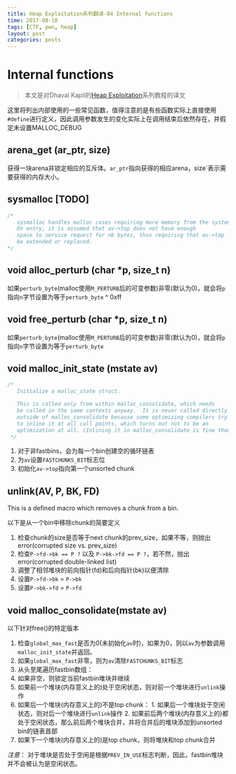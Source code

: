 ```yaml
---
title: Heap Exploitation系列翻译-04 Internal functions
time: 2017-08-10
tags: [CTF, pwn, heap]
layout: post
categories: posts
---
```


# Internal functions

> 本文是对Dhaval Kapil的[Heap Exploitation](https://heap-exploitation.dhavalkapil.com/)系列教程的译文

这里将列出内部使用的一些常见函数，值得注意的是有些函数实际上直接使用`#define`进行定义，因此调用参数发生的变化实际上在调用结束后依然存在，并假定未设置MALLOC\_DEBUG

## arena_get (ar_ptr, size)

获得一块arena并锁定相应的互斥体。`ar_ptr`指向获得的相应arena，size`表示需要获得的内存大小。

## sysmalloc [TODO]

``` c
/*
   sysmalloc handles malloc cases requiring more memory from the system.
   On entry, it is assumed that av->top does not have enough
   space to service request for nb bytes, thus requiring that av->top
   be extended or replaced.
*/
```

## void alloc_perturb (char *p, size_t n)

如果`perturb_byte`(malloc使用`M_PERTURB`后的可变参数)非零(默认为0)，就会将`p`指向`n`字节设置为等于`perturb_byte` ^ 0xff

## void free_perturb (char *p, size_t n)

如果`perturb_byte`(malloc使用`M_PERTURB`后的可变参数)非零(默认为0)，就会将`p`指向`n`字节设置为等于`perturb_byte`

## void malloc_init_state (mstate av)

```c
/*
   Initialize a malloc_state struct.

   This is called only from within malloc_consolidate, which needs
   be called in the same contexts anyway.  It is never called directly
   outside of malloc_consolidate because some optimizing compilers try
   to inline it at all call points, which turns out not to be an
   optimization at all. (Inlining it in malloc_consolidate is fine though.)
 */
```

1. 对于非fastbins，会为每一个bin创建空的循环链表
2. 为`av`设置`FASTCHUNKS_BIT`标志位
3. 初始化`av->top`指向第一个unsorted chunk

## unlink(AV, P, BK, FD)

This is a defined macro which removes a chunk from a bin.

以下是从一个bin中移除chunk的简要定义

1. 检查chunk的size是否等于next chunk的prev_size，如果不等，则抛出error(corrupted size vs. prev\_size)
2. 检查`P->fd->bk == P ?` 以及 `P->bk->fd == P ?`，若不然，抛出error(corrupted double-linked list)
3. 调整了相邻堆块的前向指针(fd)和后向指针(bk)以便清除
  1. 设置`P->fd->bk` = `P->bk`
  2. 设置`P->bk->fd` = `P->fd`

## void malloc_consolidate(mstate av)

以下针对free()的特定版本

1. 检查`global_max_fast`是否为0(未初始化`av`时)，如果为0，则以`av`为参数调用`malloc_init_state`并返回。
2. 如果`global_max_fast`非零，则为`av`清除`FASTCHUNKS_BIT`标志
3. 从头至尾遍历fastbin数组：
  1. 如果非空，则锁定当前fastbin堆块并继续
  2. 如果前一个堆块(内存意义上的)处于空闲状态，则对前一个堆块进行`unlink`操作
  3. 如果后一个堆块(内存意义上的)不是top chunk：
    1. 如果后一个堆块处于空闲状态，则对后一个堆块进行`unlink`操作
    2. 如果前后两个堆块(内存意义上的)都处于空闲状态，那么前后两个堆块合并，并将合并后的堆块添加到unsorted bin的链表首部
  4. 如果下一个堆块(内存意义上的)是top chunk，则将堆块和top chunk合并

_注意_： 对于堆块是否处于空闲是根据`PREV_IN_USE`标志判断，因此，fastbin堆块并不会被认为是空闲状态。
